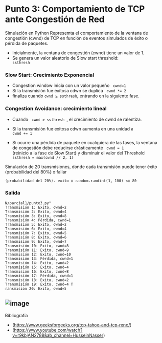# Punto 3: Comportamiento de TCP ante Congestión de Red
Simulación en Python Represemta el comportamiento de la ventana de congestión (cwnd) de TCP en función de eventos simulados de éxito o pérdida de paquetes.

- Inicialmente, la ventana de congestión (cwnd) tiene un valor de 1.
- Se genera un valor aleatorio de Slow start threshold: <code> ssthresh </code>

### Slow Start: Crecimiento Exponencial
- Congestion window inicia con un valor pequeño <code> cwnd=1 </code>
- Si la transmisión fue exitosa cdwn se duplica <code> cwnd *= 2 </code>
-  finaliza cuando <code>cwnd ≥ ssthresh</code>, entrando en la siguiente fase.

### Congestion Avoidance: crecimiento lineal
- Cuando <code> cwnd ≥ ssthresh </code>, el crecimiento de cwnd se ralentiza.
- Si la transmisión fue exitosa cdwn aumenta en una unidad a <code> cwnd += 1 </code>


- Si ocurre una pérdida de paquete en cualquiera de las fases, la ventana de congestión debe reducirse drásticamente <code> cwnd = 1 </code>(reinicio a la fase de Slow Start) y disminuir el valor del Threshold  <code> ssthresh = max(cwnd // 2, 1) </code>
  
Simulación de 20 transmisiones, donde cada transmisión puede tener éxito (probabilidad del 80%) o fallar 

    (probabilidad del 20%). exito = random.randint(1, 100) <= 80
### Salida

    N/parcial1/punto3.py" 
    Transmisión 1: Exito, cwnd=2 
    Transmisión 2: Exito, cwnd=4 
    Transmisión 3: Exito, cwnd=8 
    Transmisión 4: Pérdida, cwnd=1 
    Transmisión 5: Exito, cwnd=2 
    Transmisión 6: Exito, cwnd=4 
    Transmisión 7: Exito, cwnd=5 
    Transmisión 8: Exito, cwnd=6 
    Transmisión 9: Exito, cwnd=7 
    Transmisión 10: Exito, cwnd=8 
    Transmisión 11: Exito, cwnd=9 
    Transmisión 12: Exito, cwnd=10 
    Transmisión 13: Pérdida, cwnd=1 
    Transmisión 14: Exito, cwnd=2 
    Transmisión 15: Exito, cwnd=4 
    Transmisión 16: Exito, cwnd=8 
    Transmisión 17: Pérdida, cwnd=1 
    Transmisión 18: Exito, cwnd=2 
    Transmisión 19: Exito, cwnd=4 T
    ransmisión 20: Exito, cwnd=5
    
![image](https://github.com/user-attachments/assets/877ab8f8-f247-4caf-99ce-d03715cae292)
---
Bibliografía 
- (https://www.geeksforgeeks.org/tcp-tahoe-and-tcp-reno/)
- (https://www.youtube.com/watch?v=r9kbjAN2788&ab_channel=HusseinNasser)
